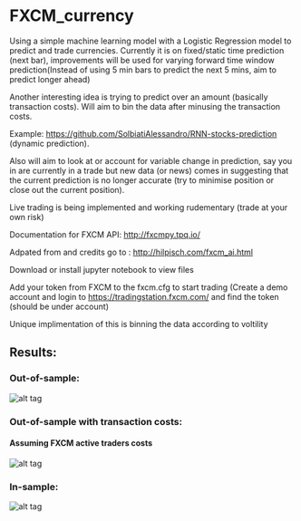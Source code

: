 # FXCM_currency

Using a simple machine learning model with a Logistic Regression model to predict and trade currencies. Currently it is on fixed/static time prediction (next bar), improvements will be used for varying forward time window prediction(Instead of using 5 min bars to predict the next 5 mins, aim to predict  longer ahead)

Another interesting idea is trying to predict over an amount (basically transaction costs). Will aim to bin the data after minusing the transaction costs. 

Example: https://github.com/SolbiatiAlessandro/RNN-stocks-prediction (dynamic prediction).

Also will aim to look at or account for variable change in prediction, say you in are currently in a trade but new data (or news) comes in suggesting that the current prediction is no longer accurate (try to minimise position or close out the current position).

Live trading is being implemented and working rudementary (trade at your own risk)





Documentation for FXCM API: http://fxcmpy.tpq.io/

Adpated from and credits go to : http://hilpisch.com/fxcm_ai.html

Download or install jupyter notebook to view files

Add your token from FXCM to the fxcm.cfg to start trading (Create a demo account and login to https://tradingstation.fxcm.com/ and find the token (should be under account)

Unique implimentation of this is binning the data according to voltility 


## Results:

### Out-of-sample:


![alt tag](https://github.com/zbanga/FXCM_currency/blob/master/Screen%20Shot%202018-09-21%20at%205.20.11%20pm.png "Description goes here")



### Out-of-sample with transaction costs:
#### Assuming FXCM active traders costs

![alt tag](https://github.com/zbanga/FXCM_currency/blob/master/Screen%20Shot%202018-09-21%20at%205.20.16%20pm.png "Description goes here")


    
### In-sample:
![alt tag](https://github.com/zbanga/FXCM_currency/blob/master/Screen%20Shot%202018-09-21%20at%205.20.06%20pm.png "Description goes here")
